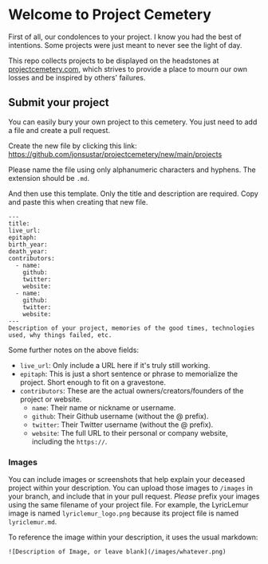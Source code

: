 # Welcome to Project Cemetery

First of all, our condolences to your project. I know you had the best of intentions. Some projects were just meant to never see the light of day.

This repo collects projects to be displayed on the headstones at [projectcemetery.com](https://projectcemetery.com), which strives to provide a place to mourn our own losses and be inspired by others' failures.

## Submit your project

You can easily bury your own project to this cemetery. You just need to add a file and create a pull request.

Create the new file by clicking this link: https://github.com/jonsustar/projectcemetery/new/main/projects

Please name the file using only alphanumeric characters and hyphens. The extension should be `.md`.

And then use this template. Only the title and description are required. Copy and paste this when creating that new file.

```
---
title: 
live_url: 
epitaph: 
birth_year: 
death_year: 
contributors:
  - name: 
    github: 
    twitter: 
    website: 
  - name: 
    github: 
    twitter: 
    website: 
---
Description of your project, memories of the good times, technologies used, why things failed, etc.
```

Some further notes on the above fields:
- `live_url`: Only include a URL here if it's truly still working.
- `epitaph`: This is just a short sentence or phrase to memorialize the project. Short enough to fit on a gravestone.
- `contributors`: These are the actual owners/creators/founders of the project or website.
  - `name`: Their name or nickname or username.
  - `github`: Their Github username (without the @ prefix).
  - `twitter`: Their Twitter username (without the @ prefix).
  - `website`: The full URL to their personal or company website, including the `https://`. 

### Images

You can include images or screenshots that help explain your deceased project within your description. You can upload those images to `/images` in your branch, and include that in your pull request. *Please* prefix your images using the same filename of your project file. For example, the LyricLemur image is named `lyriclemur_logo.png` because its project file is named `lyriclemur.md`.

To reference the image within your description, it uses the usual markdown:

```
![Description of Image, or leave blank](/images/whatever.png)
```
